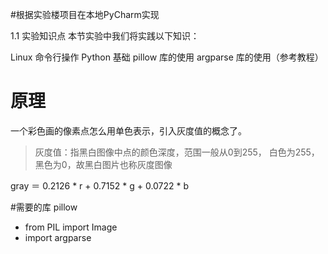 #根据实验楼项目在本地PyCharm实现

1.1 实验知识点
本节实验中我们将实践以下知识：

Linux 命令行操作
Python 基础
pillow 库的使用
argparse 库的使用（参考教程）


# 原理
一个彩色画的像素点怎么用单色表示，引入灰度值的概念了。
> 灰度值：指黑白图像中点的颜色深度，范围一般从0到255，
白色为255，黑色为0，故黑白图片也称灰度图像

gray ＝ 0.2126 * r + 0.7152 * g + 0.0722 * b

#需要的库
pillow


* from PIL import Image
* import argparse

